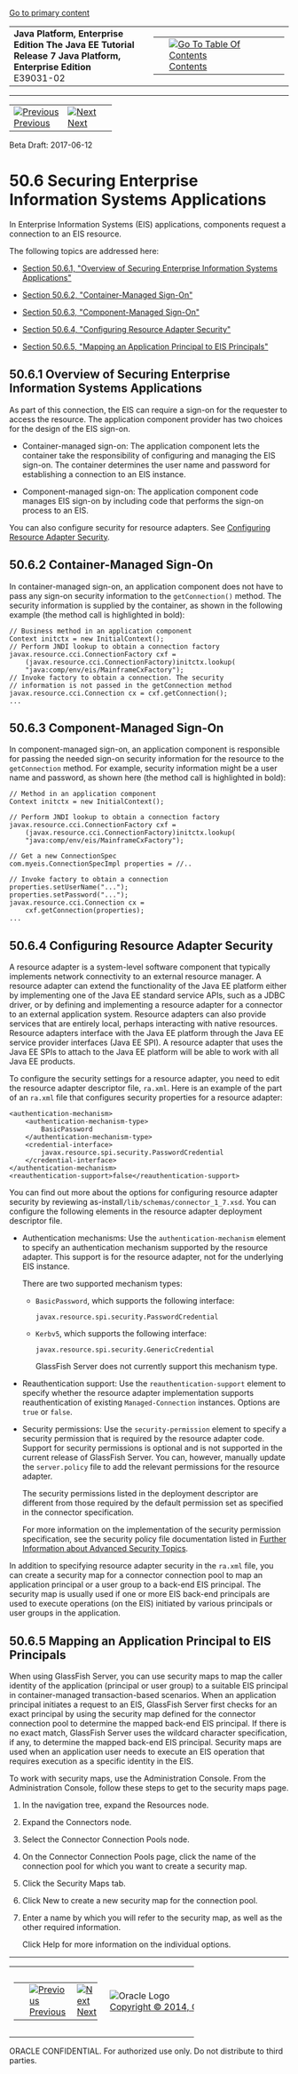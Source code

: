 [Go to primary content](#BEGIN)

<table>
<colgroup>
<col width="50%" />
<col width="50%" />
</colgroup>
<tbody>
<tr class="odd">
<td><strong>Java Platform, Enterprise Edition The Java EE Tutorial</strong><br />
<strong>Release 7 Java Platform, Enterprise Edition</strong><br />
E39031-02</td>
<td><table>
<tbody>
<tr class="odd">
<td> </td>
<td><a href="toc.htm"><img src="../../dcommon/gifs/toc.gif" alt="Go To Table Of Contents" /><br />
<span class="icon">Contents</span></a></td>
</tr>
</tbody>
</table></td>
</tr>
</tbody>
</table>

-----

<table>
<tbody>
<tr class="odd">
<td><a href="security-advanced005.htm"><img src="../../dcommon/gifs/leftnav.gif" alt="Previous" /><br />
<span class="icon">Previous</span></a> </td>
<td><a href="security-advanced007.htm"><img src="../../dcommon/gifs/rightnav.gif" alt="Next" /><br />
<span class="icon">Next</span></a></td>
<td> </td>
</tr>
</tbody>
</table>

Beta Draft: 2017-06-12

# 50.6 Securing Enterprise Information Systems Applications

In Enterprise Information Systems (EIS) applications, components request
a connection to an EIS resource.

The following topics are addressed here:

  - [Section 50.6.1, "Overview of Securing Enterprise Information
    Systems Applications"](#BABBJHIC)

  - [Section 50.6.2, "Container-Managed Sign-On"](#GLIHL)

  - [Section 50.6.3, "Component-Managed Sign-On"](#GLIDP)

  - [Section 50.6.4, "Configuring Resource Adapter Security"](#GLIGS)

  - [Section 50.6.5, "Mapping an Application Principal to EIS
    Principals"](#GLIGW)

## 50.6.1 Overview of Securing Enterprise Information Systems Applications

As part of this connection, the EIS can require a sign-on for the
requester to access the resource. The application component provider has
two choices for the design of the EIS sign-on.

  - Container-managed sign-on: The application component lets the
    container take the responsibility of configuring and managing the
    EIS sign-on. The container determines the user name and password for
    establishing a connection to an EIS instance.

  - Component-managed sign-on: The application component code manages
    EIS sign-on by including code that performs the sign-on process to
    an EIS.

You can also configure security for resource adapters. See [Configuring
Resource Adapter Security](#GLIGS).

## 50.6.2 Container-Managed Sign-On

In container-managed sign-on, an application component does not have to
pass any sign-on security information to the `getConnection()` method.
The security information is supplied by the container, as shown in the
following example (the method call is highlighted in bold):

``` oac_no_warn
// Business method in an application component
Context initctx = new InitialContext();
// Perform JNDI lookup to obtain a connection factory
javax.resource.cci.ConnectionFactory cxf =
    (javax.resource.cci.ConnectionFactory)initctx.lookup(
    "java:comp/env/eis/MainframeCxFactory");
// Invoke factory to obtain a connection. The security
// information is not passed in the getConnection method
javax.resource.cci.Connection cx = cxf.getConnection();
...
```

## 50.6.3 Component-Managed Sign-On

In component-managed sign-on, an application component is responsible
for passing the needed sign-on security information for the resource to
the `getConnection` method. For example, security information might be a
user name and password, as shown here (the method call is highlighted in
bold):

``` oac_no_warn
// Method in an application component
Context initctx = new InitialContext();

// Perform JNDI lookup to obtain a connection factory
javax.resource.cci.ConnectionFactory cxf =
    (javax.resource.cci.ConnectionFactory)initctx.lookup(
    "java:comp/env/eis/MainframeCxFactory");

// Get a new ConnectionSpec
com.myeis.ConnectionSpecImpl properties = //..

// Invoke factory to obtain a connection
properties.setUserName("...");
properties.setPassword("...");
javax.resource.cci.Connection cx =
    cxf.getConnection(properties);
...
```

## 50.6.4 Configuring Resource Adapter Security

A resource adapter is a system-level software component that typically
implements network connectivity to an external resource manager. A
resource adapter can extend the functionality of the Java EE platform
either by implementing one of the Java EE standard service APIs, such as
a JDBC driver, or by defining and implementing a resource adapter for a
connector to an external application system. Resource adapters can also
provide services that are entirely local, perhaps interacting with
native resources. Resource adapters interface with the Java EE platform
through the Java EE service provider interfaces (Java EE SPI). A
resource adapter that uses the Java EE SPIs to attach to the Java EE
platform will be able to work with all Java EE products.

To configure the security settings for a resource adapter, you need to
edit the resource adapter descriptor file, `ra.xml`. Here is an example
of the part of an `ra.xml` file that configures security properties for
a resource adapter:

``` oac_no_warn
<authentication-mechanism>
    <authentication-mechanism-type>
        BasicPassword
    </authentication-mechanism-type>
    <credential-interface>
        javax.resource.spi.security.PasswordCredential
    </credential-interface>
</authentication-mechanism>
<reauthentication-support>false</reauthentication-support>
```

You can find out more about the options for configuring resource adapter
security by reviewing as-install`/lib/schemas/connector_1_7.xsd`. You
can configure the following elements in the resource adapter deployment
descriptor file.

  - Authentication mechanisms: Use the `authentication-mechanism`
    element to specify an authentication mechanism supported by the
    resource adapter. This support is for the resource adapter, not for
    the underlying EIS instance.
    
    There are two supported mechanism types:
    
      - `BasicPassword`, which supports the following interface:
        
        ``` oac_no_warn
        javax.resource.spi.security.PasswordCredential
        ```
    
      - `Kerbv5`, which supports the following interface:
        
        ``` oac_no_warn
        javax.resource.spi.security.GenericCredential
        ```
        
        GlassFish Server does not currently support this mechanism type.

  - Reauthentication support: Use the `reauthentication-support` element
    to specify whether the resource adapter implementation supports
    reauthentication of existing `Managed-Connection` instances. Options
    are `true` or `false`.

  - Security permissions: Use the `security-permission` element to
    specify a security permission that is required by the resource
    adapter code. Support for security permissions is optional and is
    not supported in the current release of GlassFish Server. You can,
    however, manually update the `server.policy` file to add the
    relevant permissions for the resource adapter.
    
    The security permissions listed in the deployment descriptor are
    different from those required by the default permission set as
    specified in the connector specification.
    
    For more information on the implementation of the security
    permission specification, see the security policy file documentation
    listed in [Further Information about Advanced Security
    Topics](security-advanced008.htm#BABBGBBF).

In addition to specifying resource adapter security in the `ra.xml`
file, you can create a security map for a connector connection pool to
map an application principal or a user group to a back-end EIS
principal. The security map is usually used if one or more EIS back-end
principals are used to execute operations (on the EIS) initiated by
various principals or user groups in the application.

## 50.6.5 Mapping an Application Principal to EIS Principals

When using GlassFish Server, you can use security maps to map the caller
identity of the application (principal or user group) to a suitable EIS
principal in container-managed transaction-based scenarios. When an
application principal initiates a request to an EIS, GlassFish Server
first checks for an exact principal by using the security map defined
for the connector connection pool to determine the mapped back-end EIS
principal. If there is no exact match, GlassFish Server uses the
wildcard character specification, if any, to determine the mapped
back-end EIS principal. Security maps are used when an application user
needs to execute an EIS operation that requires execution as a specific
identity in the EIS.

To work with security maps, use the Administration Console. From the
Administration Console, follow these steps to get to the security maps
page.

1.  In the navigation tree, expand the Resources node.

2.  Expand the Connectors node.

3.  Select the Connector Connection Pools node.

4.  On the Connector Connection Pools page, click the name of the
    connection pool for which you want to create a security map.

5.  Click the Security Maps tab.

6.  Click New to create a new security map for the connection pool.

7.  Enter a name by which you will refer to the security map, as well as
    the other required information.
    
    Click Help for more information on the individual options.

-----

<table style="width:66%;">
<colgroup>
<col width="33%" />
<col width="0%" />
<col width="33%" />
</colgroup>
<tbody>
<tr class="odd">
<td><table style="width:96%;">
<colgroup>
<col width="0%" />
<col width="48%" />
<col width="48%" />
</colgroup>
<tbody>
<tr class="odd">
<td> </td>
<td><a href="security-advanced005.htm"><img src="../../dcommon/gifs/leftnav.gif" alt="Previous" /><br />
<span class="icon">Previous</span></a> </td>
<td><a href="security-advanced007.htm"><img src="../../dcommon/gifs/rightnav.gif" alt="Next" /><br />
<span class="icon">Next</span></a></td>
</tr>
</tbody>
</table></td>
<td><img src="../../dcommon/gifs/oracle.gif" alt="Oracle Logo" class="copyrightlogo" /> <a href="../../dcommon/html/cpyr.htm"><br />
<span class="copyrightlogo">Copyright © 2014, Oracle and/or its affiliates. All rights reserved.</span></a></td>
<td><table>
<tbody>
<tr class="odd">
<td> </td>
<td><a href="toc.htm"><img src="../../dcommon/gifs/toc.gif" alt="Go To Table Of Contents" /><br />
<span class="icon">Contents</span></a></td>
</tr>
</tbody>
</table></td>
</tr>
</tbody>
</table>

ORACLE CONFIDENTIAL. For authorized use only. Do not distribute to third parties.

